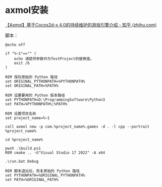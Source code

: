 # axmol安装

[【Axmol】基于Cocos2d-x 4.0的持续维护的游戏引擎介绍 - 知乎 (zhihu.com)](https://zhuanlan.zhihu.com/p/168732477)

脚本：

```shell
@echo off

if "%~1"=="" (
    echo 请提供参数作为TestProject的替换值。
    exit /b
)

REM 保存原始的 Python 路径
set ORIGINAL_PYTHONPATH=%PYTHONPATH%
set ORIGINAL_PATH=%PATH%

REM 设置要用的 Python 版本路径
set PYTHONPATH=D:\ProgrammingSoftware\Python3
set PATH=%PYTHONPATH%;%PATH%

REM 设置项目名称
set project_name=%~1

call axmol new -p com.%project_name%.games -d . -l cpp --portrait %project_name%

cd %project_name%

pwsh .\build.ps1
REM cmake .. -G"Visual Studio 17 2022" -A x64

.\run.bat Debug

REM 脚本退出后，恢复原始的 Python 路径
set PYTHONPATH=%ORIGINAL_PYTHONPATH%
set PATH=%ORIGINAL_PATH%

```

